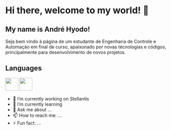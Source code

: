 

# Hi there, welcome to my world! 👋
## My name is André Hyodo!

Seja bem vindo à página de um estudante de Engenharia de Controle e Automação em final de curso, apaixonado por novas técnologias e códigos, principalmente para desenvolvimento de novos projetos.

## Languages
<img src="https://cdn.jsdelivr.net/gh/devicons/devicon/icons/java/java-original.svg](https://img.shields.io/badge/C-00599C?style=for-the-badge&logo=c&logoColor=white)" width="40" height="40"/> <img src="https://cdn.jsdelivr.net/gh/devicons/devicon/icons/linux/linux-original.svg](https://img.shields.io/badge/C%2B%2B-00599C?style=for-the-badge&logo=c%2B%2B&logoColor=white)" width="40" height="40"/>


- 🔭 I’m currently working on Stellantis
- 🌱 I’m currently learning 
- 💬 Ask me about ...
- 📫 How to reach me: ...
- ⚡ Fun fact: ...
